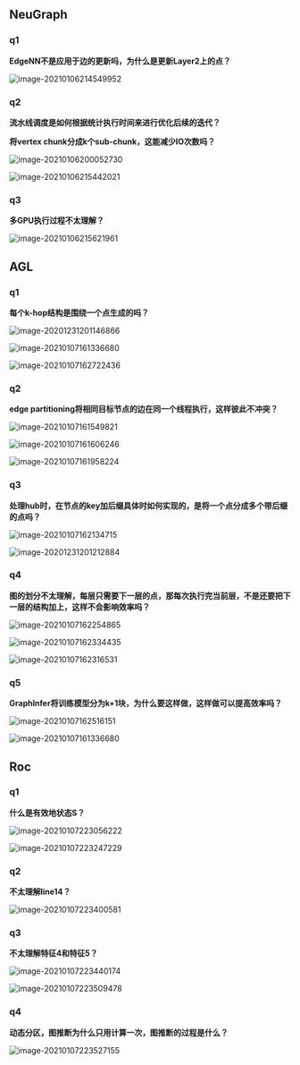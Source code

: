 ## NeuGraph

### q1

**EdgeNN不是应用于边的更新吗，为什么是更新Layer2上的点？**

![image-20210106214549952](img/neugraph/image-20210106214549952.png)



### q2

**流水线调度是如何根据统计执行时间来进行优化后续的迭代？**

**将vertex chunk分成k个sub-chunk，这能减少IO次数吗？**

![image-20210106200052730](img/neugraph/image-20210106200052730.png)

![image-20210106215442021](img/neugraph/image-20210106215442021.png)



### q3

**多GPU执行过程不太理解？**

![image-20210106215621961](img/neugraph/image-20210106215621961.png)







## AGL

### q1

**每个k-hop结构是围绕一个点生成的吗？**

![image-20201231201146866](img/agl/image-20201231201146866.png)

![image-20210107161336680](img/agl/image-20210107161336680.png)



![image-20210107162722436](img/agl/image-20210107162722436.png)





### q2

**edge partitioning将相同目标节点的边在同一个线程执行，这样彼此不冲突？**



![image-20210107161549821](img/agl/image-20210107161549821.png)

![image-20210107161606246](img/agl/image-20210107161606246.png)

![image-20210107161958224](img/agl/image-20210107161958224.png)



### q3

**处理hub时，在节点的key加后缀具体时如何实现的，是将一个点分成多个带后缀的点吗？**

![image-20210107162134715](img/agl/image-20210107162134715.png)

![image-20201231201212884](img/agl/image-20201231201212884.png)





### q4

**图的划分不太理解，每层只需要下一层的点，那每次执行完当前层，不是还要把下一层的结构加上，这样不会影响效率吗？**

![image-20210107162254865](img/agl/image-20210107162254865.png)

![image-20210107162334435](img/agl/image-20210107162334435.png)

![image-20210107162316531](img/agl/image-20210107162316531.png)





### q5

**GraphInfer将训练模型分为k+1块，为什么要这样做，这样做可以提高效率吗？**

![image-20210107162516151](img/agl/image-20210107162516151.png)

![image-20210107161336680](img/agl/image-20210107161336680.png)









## Roc

### q1

**什么是有效地状态S？**

![image-20210107223056222](img/roc/image-20210107223056222.png)

![image-20210107223247229](img/roc/image-20210107223247229.png)

### q2

**不太理解line14？**

![image-20210107223400581](img/roc/image-20210107223400581.png)



### q3

**不太理解特征4和特征5？**

![image-20210107223440174](img/roc/image-20210107223440174.png)



![image-20210107223509478](img/roc/image-20210107223509478.png)



### q4

**动态分区，图推断为什么只用计算一次，图推断的过程是什么？**

![image-20210107223527155](img/roc/image-20210107223527155.png)



​	

​	